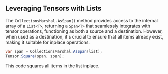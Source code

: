 ## Leveraging Tensors with Lists

The `CollectionsMarshal.AsSpan()` method provides access to the internal array of a `List<T>`, returning a `Span<T>` that seamlessly integrates with tensor operations, functioning as both a source and a destination. However, when used as a destination, it's crucial to ensure that all items already exist, making it suitable for inplace operations.

```csharp
var span = CollectionsMarshal.AsSpan(list);
Tensor.Square(span, span);
```

This code squares all items in the list inplace.
